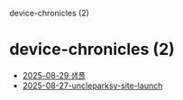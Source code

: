 device-chronicles (2)

# device-chronicles (2)

- [2025-08-29 샘플](./2025-08-29%20샘플.html)
- [2025-08-27-uncleparksy-site-launch](./2025-08-27-uncleparksy-site-launch.html)
